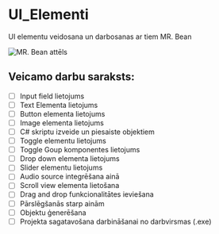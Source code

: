 # UI_Elementi
UI elementu veidosana un darbosanas ar tiem MR. Bean

![MR. Bean attēls](https://www.freepnglogos.com/uploads/mr-bean/rowan-atkinson-png-download-bean-png-image-for-0.png)

## Veicamo darbu saraksts:
- [ ] Input field lietojums
- [ ] Text Elementa lietojums
- [ ] Button elementa lietojums
- [ ] Image elementa lietojums
- [ ] C# skriptu izveide un piesaiste objektiem
- [ ] Toggle elementu lietojums
- [ ] Toggle Goup komponentes lietojums
- [ ] Drop down elementa lietojums
- [ ] Slider elementu lietojums
- [ ] Audio source integrēšana ainā
- [ ] Scroll view elementa lietošana
- [ ] Drag and drop funkcionalitātes ieviešana
- [ ] Pārslēgšanās starp ainām
- [ ] Objektu ģenerēšana
- [ ] Projekta sagatavošana darbināšanai no darbvirsmas (.exe)
